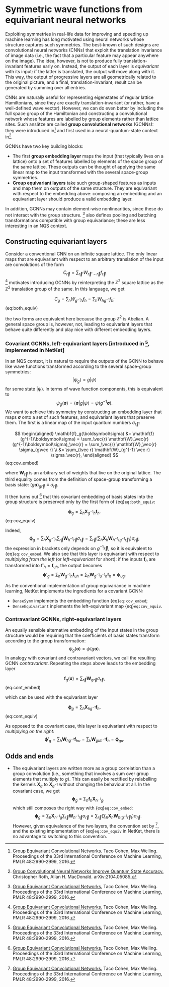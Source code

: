 # Symmetric wave functions from equivariant neural networks

Exploiting symmetries in real-life data for improving and speeding up machine learning has long motivated using neural networks whose structure captures such symmetries. The best-known of such designs are convolutional neural networks (CNNs) that exploit the translation invariance of image data (i.e., the fact that a particular feature may appear anywhere on the image). The idea, however, is not to produce fully translation-invariant features early on. Instead, the output of each layer is *equivariant* with its input: if the latter is translated, the output will move along with it. This way, the output of progressive layers are all geometrically related to the original picture, and a final, translation-invariant, result can be generated by summing over all entries.

CNNs are naturally useful for representing eigenstates of regular lattice Hamiltonians, since they are exactly translation-invariant (or rather, have a well-defined wave vector). However, we can do even better by including the full space group of the Hamiltonian and constructing a convolutional network whose features are labelled by group elements rather than lattice sites. Such ansätze are called **group convolutional networks** (GCNNs): they were introduced in[^cohen] and first used in a neural-quantum-state context in[^roth].

[^cohen]: [Group Equivariant Convolutional Networks.](http://proceedings.mlr.press/v48/cohenc16.html) Taco Cohen, Max Welling. Proceedings of the 33rd International Conference on Machine Learning, PMLR 48:2990-2999, 2016.
[^roth]: [Group Convolutional Neural Networks Improve Quantum State Accuracy.](https://arxiv.org/abs/2104.05085) Christopher Roth, Allan H. MacDonald. arXiv:2104.05085.

GCNNs have two key building blocks:

* The first **group embedding layer** maps the input (that typically lives on a lattice) onto a set of features labelled by elements of the space group of the same lattice. These outputs can be thought of applying the same linear map to the input transformed with the several space-group symmetries.
* **Group equivariant layers** take such group-shaped features as inputs and map them on outputs of the same structure. They are equivariant with respect to the embedding above: composing an embedding and an equivariant layer should produce a valid embedding layer.

In addition, GCNNs may contain element-wise nonlinearities, since these do not interact with the group structure. [^cohen] also defines pooling and batching transformations compatible with group equivariance; these are less interesting in an NQS context.

## Constructing equivariant layers

Consider a conventional CNN on an infinite square lattice. The only linear maps that are equivariant with respect to an arbitrary translation of the input are convolutions of the form
$$ C_\vec{r} = \sum_{\vec r'} W_{\vec r'-\vec r} f_\vec{r} $$
[^cohen] motivates introducing GCNNs by reinterpreting the $\mathbb{Z}^2$ square lattice as the $\mathbb{Z}^2$ translation group of the same. In this language, we get

$$ C_g = \sum_h W_{g^{-1}h} f_h = \sum_h W_{hg^{-1}} f_h; $$ (eq:both_equiv)

the two forms are equivalent here because the group $\mathbb{Z}^2$ is Abelian. A general space group is, however, not, leading to equivariant layers that behave quite differently and play nice with different embedding layers.

### Covariant GCNNs, left-equivariant layers [introduced in [^cohen], implemented in NetKet]

In an NQS context, it is natural to require the outputs of the GCNN to behave like wave functions transformed according to the several space-group symmetries:
$$ |\psi_g\rangle = g|\psi\rangle $$
for some state $|\psi\rangle$. In terms of wave function components, this is equivalent to
$$ \psi_g(\boldsymbol\sigma) = \langle \boldsymbol\sigma | g|\psi\rangle = \psi(g^{-1}\boldsymbol\sigma). $$
We want to achieve this symmetry by constructing an embedding layer that maps $\boldsymbol\sigma$ onto a set of such features, and equivariant layers that preserve them. The first is a linear map of the input quantum numbers $\sigma_\vec{r}$:

$$ \begin{aligned}
    \mathbf{f}_g(\boldsymbol\sigma) &= \mathbf{f}(g^{-1}\boldsymbol\sigma) = \sum_\vec{r} \mathbf{W}_\vec{r} (g^{-1}\boldsymbol\sigma)_\vec{r} = \sum_\vec{r} \mathbf{W}_\vec{r} \sigma_{g\vec r} \\
    &= \sum_{\vec r} \mathbf{W}_{g^{-1} \vec r} \sigma_\vec{r},
\end{aligned} $$ (eq:cov_embed)

where $\mathbf{W}_{\vec r}$ is an arbitrary set of weights that live on the original lattice.
The third equality comes from the definition of space-group transforming a basis state: $(g\boldsymbol\sigma)_{g\vec r} \equiv \sigma_{\vec r}$.

It then turns out [^cohen] that this covariant embedding of basis states into the group structure is preserved only by the first form of {eq}`eq:both_equiv`:

$$ \boldsymbol\phi_g = \sum_{h} \mathbf{X}_{g^{-1}h} \mathbf{f}_h. $$ (eq:cov_equiv)

Indeed,
$$ \boldsymbol\phi_g = \sum_{h} \mathbf{X}_{g^{-1}h} \sum_{\vec r} \mathbf{W}_{h^{-1}\vec r} \sigma_\vec{r} = \sum_{\vec r}  \left( \sum_h \mathbf{X}_h \mathbf{W}_{h^{-1}(g^{-1}\vec r)}\right) \sigma_\vec{r}; $$
the expression in brackets only depends on $g^{-1}\vec r$, so it is equivalent to {eq}`eq:cov_embed`.
We also see that this layer is equivariant with respect to *multiplying from the left* (or *left-equivariant* for short):
if the inputs $\mathbf{f}_h$ are transformed into $\mathbf{f}'_h = \mathbf{f}_{uh}$, the output becomes
$$ \boldsymbol\phi'_g = \sum_h \mathbf{W}_{g^{-1}h} \mathbf{f}_{uh} = \sum_h \mathbf{W}_{g^{-1}u^{-1} h} \mathbf{f}_h = \boldsymbol\phi_{ug}. $$

As the conventional implementation of group equivariance in machine learning, NetKet implements the ingredients for a covariant GCNN:

* `DenseSymm` implements the embedding function {eq}`eq:cov_embed`;
* `DenseEquivariant` inplements the left-equivariant map {eq}`eq:cov_equiv`.

### Contravariant GCNNs, right-equivariant layers

An equally sensible alternative embedding of the input states in the group structure would be requiring that the coefficients of basis states transform according to the group transformation:
$$ \psi_g(\boldsymbol\sigma) = \psi(g\boldsymbol\sigma). $$
In analogy with covariant and contravariant vectors, we call the resulting GCNN *contravariant.* Repeating the steps above leads to the embedding layer

$$ \mathbf{f}_g(\boldsymbol\sigma) = \sum_{\vec r} \mathbf{W}_{g\vec r} \sigma_\vec{r}, $$ (eq:cont_embed)

which can be used with the equivariant layer

$$ \boldsymbol\phi_g = \sum_{h} \mathbf{X}_{hg^{-1}} \mathbf{f}_h. $$ (eq:cont_equiv)

As opposed to the covariant case, this layer is equivariant with respect to *multiplying on the right:*
$$ \boldsymbol\phi'_g = \sum_h \mathbf{W}_{hg^{-1}} \mathbf{f}_{hu} = \sum_h \mathbf{W}_{gu h^{-1}} \mathbf{f}_h = \boldsymbol\phi_{gu}. $$

## Odds and ends

* The equivariant layers are written more as a group correlation than a group convolution (i.e., something that involves a sum over group elements that multiply to $g$). This can easily be rectified by relabelling the kernels $\mathbf{X}_g$ to $\mathbf{X}_{g^{-1}}$ without changing the behaviour at all. In the covariant case, we get
$$ \boldsymbol\phi_g = \sum_{h} \mathbf{f}_h \mathbf{X}_{h^{-1}g}, $$
which still composes the right way with {eq}`eq:cov_embed`:
$$ \boldsymbol\phi_g = \sum_{h} \mathbf{X}_{h^{-1}g} \sum_{\vec r} \mathbf{W}_{h^{-1}\vec r} \sigma_\vec{r} = \sum_{\vec r}  \left( \sum_h \mathbf{X}_h \mathbf{W}_{h(g^{-1}\vec r)}\right) \sigma_\vec{r}. $$
However, given equivalence of the two layers, the convention set by [^cohen], and the existing implementation of {eq}`eq:cov_equiv` in NetKet, there is no advantage to switching to this convention.